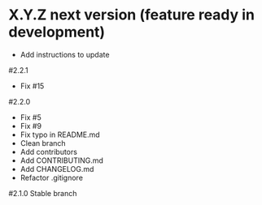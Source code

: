 # X.Y.Z next version (feature ready in development)
+ Add instructions to update

#2.2.1
+ Fix #15

#2.2.0
+ Fix #5
+ Fix #9
+ Fix typo in README.md
+ Clean branch
+ Add contributors
+ Add CONTRIBUTING.md
+ Add CHANGELOG.md
+ Refactor .gitignore

#2.1.0
Stable branch

